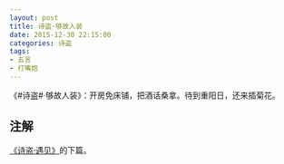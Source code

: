 ```yaml
---
layout: post
title: 诗盗·够故人装
date: 2015-12-30 22:15:00
categories: 诗盗
tags:
- 五言
- 打嘴炮
---
```

《#诗盗#·够故人装》：开房免床铺，把酒话桑拿。待到重阳日，还来插菊花。

## 注解
[《诗盗·遇见》](/2012/04/20/reconstructionism-poet-iaround/ "《诗盗·遇见》")的下篇。

